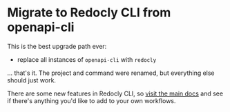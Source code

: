 # Migrate to Redocly CLI from openapi-cli

This is the best upgrade path ever:

- replace all instances of `openapi-cli` with `redocly`

... that's it. The project and command were renamed, but everything else should just work.

There are some new features in Redocly CLI, so [visit the main docs](../index.md) and see if there's anything you'd like to add to your own workflows.

